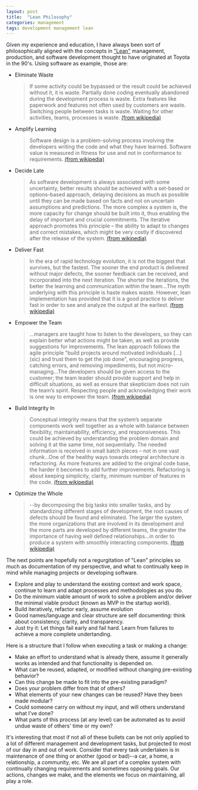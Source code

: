 ```yaml
---
layout: post
title:  "Lean Philosophy"
categories: management
tags: development management lean
---
```


Given my experience and education, I have always been sort of philosophically aligned with the concepts in ["Lean"](https://en.wikipedia.org/wiki/Lean_software_development#Amplify_learning) management, production, and software development thought to have originated at Toyota in the 90's. Using software as example, those are:

* Eliminate Waste
  >  If some activity could be bypassed or the result could be achieved without it, it is waste. Partially done coding eventually abandoned during the development process is waste. Extra features like paperwork and features not often used by customers are waste. Switching people between tasks is waste. Waiting for other activities, teams, processes is waste. [(from wikipedia)](https://en.wikipedia.org/wiki/Lean_software_development#Eliminate_waste)
* Amplify Learning
  >  Software design is a problem-solving process involving the developers writing the code and what they have learned. Software value is measured in fitness for use and not in conformance to requirements. [(from wikipedia)](https://en.wikipedia.org/wiki/Lean_software_development#Amplify_learning)
* Decide Late
  > As software development is always associated with some uncertainty, better results should be achieved with a set-based or options-based approach, delaying decisions as much as possible until they can be made based on facts and not on uncertain assumptions and predictions. The more complex a system is, the more capacity for change should be built into it, thus enabling the delay of important and crucial commitments. The iterative approach promotes this principle – the ability to adapt to changes and correct mistakes, which might be very costly if discovered after the release of the system. [(from wikipedia)](https://en.wikipedia.org/wiki/Lean_software_development#Decide_as_late_as_possible)
* Deliver Fast
  > In the era of rapid technology evolution, it is not the biggest that survives, but the fastest. The sooner the end product is delivered without major defects, the sooner feedback can be received, and incorporated into the next iteration. The shorter the iterations, the better the learning and communication within the team...The myth underlying with this principle is haste makes waste. However, lean implementation has provided that it is a good practice to deliver fast in order to see and analyze the output at the earliest. [(from wikipedia)](https://en.wikipedia.org/wiki/Lean_software_development#Deliver_as_fast_as_possible)
* Empower the Team
  > ...managers are taught how to listen to the developers, so they can explain better what actions might be taken, as well as provide suggestions for improvements. The lean approach follows the agile principle "build projects around motivated individuals [...] (sic) and trust them to get the job done", encouraging progress, catching errors, and removing impediments, but not micro-managing...The developers should be given access to the customer; the team leader should provide support and help in difficult situations, as well as ensure that skepticism does not ruin the team’s spirit. Respecting people and acknowledging their work is one way to empower the team. [(from wikipedia)](https://en.wikipedia.org/wiki/Lean_software_development#Empower_the_team)
* Build Integrity In
  > Conceptual integrity means that the system’s separate components work well together as a whole with balance between flexibility, maintainability, efficiency, and responsiveness. This could be achieved by understanding the problem domain and solving it at the same time, not sequentially. The needed information is received in small batch pieces – not in one vast chunk...One of the healthy ways towards integral architecture is refactoring. As more features are added to the original code base, the harder it becomes to add further improvements. Refactoring is about keeping simplicity, clarity, minimum number of features in the code. [(from wikipedia)](https://en.wikipedia.org/wiki/Lean_software_development#Build_integrity_in)
* Optimize the Whole
  >  --by decomposing the big tasks into smaller tasks, and by standardizing different stages of development, the root causes of defects should be found and eliminated. The larger the system, the more organizations that are involved in its development and the more parts are developed by different teams, the greater the importance of having well defined relationships...in order to produce a system with smoothly interacting components. [(from wikipedia)](https://en.wikipedia.org/wiki/Lean_software_development#Optimize_the_whole)

The next points are hopefully not a regurgitation of "Lean" principles so much as documentation of my perspective, and what to continually keep in mind while managing projects or developing software.

* Explore and play to understand the existing context and work space, continue to learn and adapt processes and methodologies as you do.
* Do the minimum viable amount of work to solve a problem and/or deliver the minimal viable product (known as MVP in the startup world).
* Build iteratively, refactor early, assume evolution
* Good names/language and clear structure are self documenting: think about consistency, clarity, and transparency.
* Just try it: Let things fail early and fail hard. Learn from failures to achieve a more complete undertanding.

Here is a structure that I follow when executing a task or making a change:

* Make an effort to understand what is already there, assume it generally works as intended and that functionality is depended on.
* What can be reused, adapted, or modified without changing pre-existing behavior?
* Can this change be made to fit into the pre-existing paradigm?
* Does your problem differ from that of others?
* What elements of your new changes can be reused? Have they been made modular?
* Could someone carry on without my input, and will others understand what I've done?
* What parts of this process (at any level) can be automated as to avoid undue waste of others' time or my own?


It's interesting that most if not all of these bullets can be not only applied to a lot of different management and development tasks, but projected to most of our day in and out of work. Consider that every task undertaken is in maintenance of one thing or another (good or bad)--a car, a home, a relationship, a community, etc. We are all part of a complex system with continually changing requirements and sometimes opposing goals. Our actions, changes we make, and the elements we focus on maintaining, all play a role.
